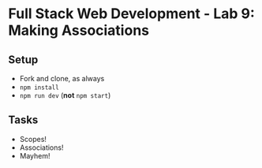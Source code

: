 # Full Stack Web Development -  Lab 9: Making Associations

## Setup

* Fork and clone, as always
* `npm install`
* `npm run dev` (**not** `npm start`)

## Tasks

* Scopes!
* Associations!
* Mayhem!
